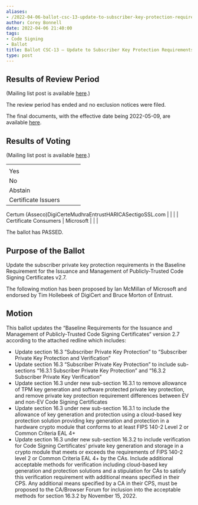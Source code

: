 ```yaml
---
aliases:
- /2022-04-06-ballot-csc-13-update-to-subscriber-key-protection-requirements/
author: Corey Bonnell
date: 2022-04-06 21:40:00
tags:
- Code Signing
- Ballot
title: Ballot CSC-13 – Update to Subscriber Key Protection Requirements
type: post
---
```


## Results of Review Period 

(Mailing list post is available [here][1].)

The review period has ended and no exclusion notices were filed.

The final documents, with the effective date being 2022-05-09, are available [here][2].

## Results of Voting 

(Mailing list post is available [here][3].)

| | | | |
| --- | --- | --- | --- |
| |
Yes |
No |
Abstain | |
Certificate Issuers |
Certum (Asseco)DigiCerteMudhraEntrustHARICASectigoSSL.com
| | | |
Certificate Consumers |
Microsoft
| | |

The ballot has PASSED.

## Purpose of the Ballot 

Update the subscriber private key protection requirements in the Baseline Requirement for the Issuance and Management of Publicly-Trusted Code Signing Certificates v2.7.

The following motion has been proposed by Ian McMillan of Microsoft and endorsed by Tim Hollebeek of DigiCert and Bruce Morton of Entrust.

## Motion 

This ballot updates the “Baseline Requirements for the Issuance and Management of Publicly‐Trusted Code Signing Certificates“ version 2.7 according to the attached redline which includes:

- Update section 16.3 “Subscriber Private Key Protection” to “Subscriber Private Key Protection and Verification”
- Update section 16.3 “Subscriber Private Key Protection” to include sub-sections “16.3.1 Subscriber Private Key Protection” and “16.3.2 Subscriber Private Key Verification”
- Update section 16.3 under new sub-section 16.3.1 to remove allowance of TPM key generation and software protected private key protection, and remove private key protection requirement differences between EV and non-EV Code Signing Certificates
- Update section 16.3 under new sub-section 16.3.1 to include the allowance of key generation and protection using a cloud-based key protection solution providing key generation and protection in a hardware crypto module that conforms to at least FIPS 140-2 Level 2 or Common Criteria EAL 4+
- Update section 16.3 under new sub-section 16.3.2 to include verification for Code Signing Certificates’ private key generation and storage in a crypto module that meets or exceeds the requirements of FIPS 140-2 level 2 or Common Criteria EAL 4+ by the CAs. Include additional acceptable methods for verification including cloud-based key generation and protection solutions and a stipulation for CAs to satisfy this verification requirement with additional means specified in their CPS. Any additional means specified by a CA in their CPS, must be proposed to the CA/Browser Forum for inclusion into the acceptable methods for section 16.3.2 by November 15, 2022.

[1]: https://lists.cabforum.org/pipermail/cscwg-public/2022-May/000793.html
[2]: /baseline-requirements-code-signing/
[3]: https://lists.cabforum.org/pipermail/cscwg-public/2022-April/000782.html